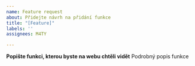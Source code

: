 ```yaml
---
name: Feature request
about: Přidejte návrh na přidání funkce
title: "[Feature]"
labels: ''
assignees: M4TY

---
```


**Popište funkci, kterou byste na webu chtěli vidět**
Podrobný popis funkce
